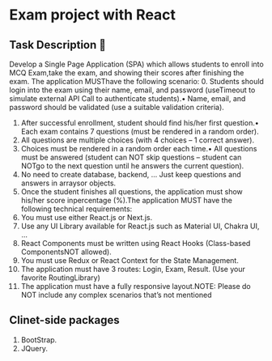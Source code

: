 # Exam project with React

## Task Description 📝
Develop a Single Page Application (SPA) which allows students to enroll into MCQ Exam,take the exam, and showing their scores after finishing the exam. The application MUSThave the following scenario:
0. Students should login into the exam using their name, email, and password (useTimeout to simulate external API Call to authenticate students).• Name, email, and password should be validated (use a suitable validation criteria).
1. After successful enrollment, student should find his/her first question.• Each exam contains 7 questions (must be rendered in a random order).
2. All questions are multiple choices (with 4 choices – 1 correct answer).
3. Choices must be rendered in a random order each time.• All questions must be answered (student can NOT skip questions – student can NOTgo to the next question until he answers the current question).
4. No need to create database, backend, ... Just keep questions and answers in arraysor objects.
5. Once the student finishes all questions, the application must show his/her score inpercentage (%).The application MUST have the following technical requirements:
6. You must use either React.js or Next.js.
7. Use any UI Library available for React.js such as Material UI, Chakra UI, ...
8. React Components must be written using React Hooks (Class-based ComponentsNOT allowed).
9. You must use Redux or React Context for the State Management.
10. The application must have 3 routes: Login, Exam, Result. (Use your favorite RoutingLibrary)
11. The application must have a fully responsive layout.NOTE: Please do NOT include any complex scenarios that’s not mentioned 

## Clinet-side packages 
1. BootStrap.
2. JQuery.
